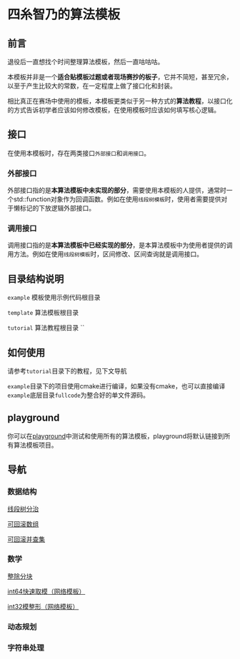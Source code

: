 <!--
 * @Author: winterzz1 1002658987@qq.com
 * @Date: 2023-10-01 03:00:18
 * @LastEditors: Please set LastEditors
 * @LastEditTime: 2023-10-15 22:07:48
 * @FilePath: /chino-acm-template/README.md
 * @Description: README.md
-->
# 四糸智乃的算法模板

## 前言

退役后一直想找个时间整理算法模板，然后一直咕咕咕。

本模板并非是一个**适合贴模板过题或者现场赛抄的板子**，它并不简短，甚至冗余，以至于产生比较大的常数，在一定程度上做了接口化和封装。

相比真正在赛场中使用的模板，本模板更类似于另一种方式的**算法教程**，以接口化的方式告诉初学者应该如何修改模板，在使用模板时应该如何填写核心逻辑。

## 接口

在使用本模板时，存在两类接口`外部接口`和`调用接口`。

### 外部接口

外部接口指的是**本算法模板中未实现的部分**，需要使用本模板的人提供，通常时一个std::function对象作为回调函数。例如在使用`线段树模板`时，使用者需要提供对于懒标记的下放逻辑外部接口。

### 调用接口

调用接口指的是**本算法模板中已经实现的部分**，是本算法模板中为使用者提供的调用方法。例如在使用`线段树模板`时，区间修改、区间查询就是调用接口。

## 目录结构说明

`example` 模板使用示例代码根目录

`template` 算法模板根目录

`tutorial` 算法教程根目录
``

## 如何使用

请参考`tutorial`目录下的教程，见下文导航

`example`目录下的项目使用cmake进行编译，如果没有cmake，也可以直接编译`example`底层目录`fullcode`为整合好的单文件源码。

## playground

你可以在[playground](./playground/main.cpp)中测试和使用所有的算法模板，playground将默认链接到所有算法模板项目。

## 导航

### 数据结构

[线段树分治](./tutorial/segmentTreeDivide/README.md)

[可回滚数组](./tutorial/rollbackArray/README.md)

[可回滚并查集](./tutorial/rollbackDisjointSetUnion/README.md)

### 数学

[整除分块](./tutorial/divBlock/README.md)

[int64快速取模（网络模板）](./tutorial/fastModulo/README.md)

[int32模整形（网络模板）](./tutorial/modInt/README.md)

### 动态规划

### 字符串处理